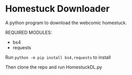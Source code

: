 # Homestuck Downloader
A python program to download the webcomic homestuck.

REQUIRED MODULES:
- bs4
- requests

Run `python -m pip install bs4,requests`
to install

Then clone the repo and run HomestuckDL.py
